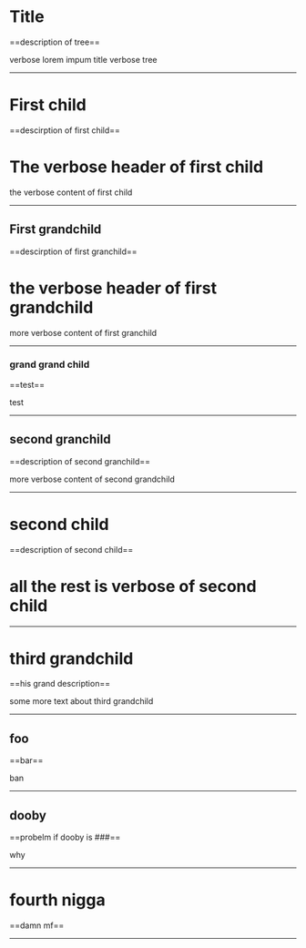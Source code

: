 # Title
==description of tree==

verbose lorem impum title verbose tree

---
# First child
==descirption of first child==
# The verbose header of first child
the verbose content of first child

---

## First grandchild

==descirption of first granchild==

# the verbose header of first grandchild

more verbose content of first granchild

---
### grand grand child

==test==

test

---
## second granchild

==description of second granchild==

more verbose content of second grandchild

---

# second child

==description of second child==
# all the rest is verbose of second child



---

# third grandchild

==his grand description==

some more text about third grandchild

---

## foo

==bar==

ban

---

## dooby


==probelm if dooby is ###==

why

---

# fourth nigga

==damn mf==

---
